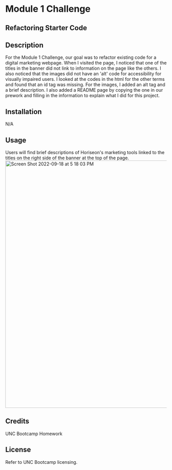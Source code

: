 # Module 1 Challenge
## Refactoring Starter Code
## Description

For the Module 1 Challenge, our goal was to refactor existing code for a digital marketing webpage. When I visited the page, I noticed that one of the titles in the banner did not link to information on the page like the others. I also noticed that the images did not have an 'alt' code for accessibility for visually impaired users. I looked at the codes in the html for the other terms and found that an id tag was missing. For the images, I added an alt tag and a brief description. I also added a README page by copying the one in our prework and filling in the information to explain what I did for this project. 

## Installation

N/A

## Usage

Users will find brief descriptions of Horiseon's marketing tools linked to the titles on the right side of the banner at the top of the page. 
<img width="773" alt="Screen Shot 2022-09-18 at 5 18 03 PM" src="https://user-images.githubusercontent.com/112979481/190930670-4e3e8bb0-e7c4-41c5-8bfa-b1e609f5efb4.png">
  

## Credits

UNC Bootcamp Homework

## License
Refer to UNC Bootcamp licensing.

